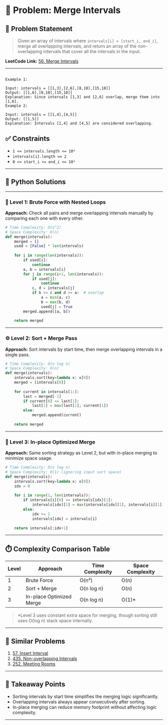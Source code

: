 # 🧩 Problem: Merge Intervals

## 📘 Problem Statement

> Given an array of intervals where `intervals[i] = [start_i, end_i]`, merge all overlapping intervals, and return an array of the non-overlapping intervals that cover all the intervals in the input.

**LeetCode Link:** [56. Merge Intervals](https://leetcode.com/problems/merge-intervals/)

---

```

Example 1:

Input: intervals = [[1,3],[2,6],[8,10],[15,18]]
Output: [[1,6],[8,10],[15,18]]
Explanation: Since intervals [1,3] and [2,6] overlap, merge them into [1,6].
Example 2:

Input: intervals = [[1,4],[4,5]]
Output: [[1,5]]
Explanation: Intervals [1,4] and [4,5] are considered overlapping.

```


## ✅ Constraints

- `1 <= intervals.length <= 10⁴`
- `intervals[i].length == 2`
- `0 <= start_i <= end_i <= 10⁴`

---

## 🧠 Python Solutions

---

### 🧪 Level 1: Brute Force with Nested Loops

**Approach:** Check all pairs and merge overlapping intervals manually by comparing each one with every other.

```python
# Time Complexity: O(n^2)
# Space Complexity: O(n)
def merge(intervals):
    merged = []
    used = [False] * len(intervals)
    
    for i in range(len(intervals)):
        if used[i]:
            continue
        a, b = intervals[i]
        for j in range(i+1, len(intervals)):
            if used[j]:
                continue
            c, d = intervals[j]
            if b >= c and d >= a:  # overlap
                a = min(a, c)
                b = max(b, d)
                used[j] = True
        merged.append([a, b])
    
    return merged
```

---

### ⚙️ Level 2: Sort + Merge Pass

**Approach:** Sort intervals by start time, then merge overlapping intervals in a single pass.

```python
# Time Complexity: O(n log n)
# Space Complexity: O(n)
def merge(intervals):
    intervals.sort(key=lambda x: x[0])
    merged = [intervals[0]]
    
    for current in intervals[1:]:
        last = merged[-1]
        if current[0] <= last[1]:
            last[1] = max(last[1], current[1])
        else:
            merged.append(current)
    
    return merged
```

---

### 🚀 Level 3: In-place Optimized Merge

**Approach:** Same sorting strategy as Level 2, but with in-place merging to minimize space usage.

```python
# Time Complexity: O(n log n)
# Space Complexity: O(1) (ignoring input sort space)
def merge(intervals):
    intervals.sort(key=lambda x: x[0])
    idx = 0
    
    for i in range(1, len(intervals)):
        if intervals[i][0] <= intervals[idx][1]:
            intervals[idx][1] = max(intervals[idx][1], intervals[i][1])
        else:
            idx += 1
            intervals[idx] = intervals[i]
    
    return intervals[:idx+1]
```

---

## ⏱️ Complexity Comparison Table

| Level | Approach                 | Time Complexity | Space Complexity |
|-------|--------------------------|-----------------|------------------|
| 1     | Brute Force              | O(n²)           | O(n)             |
| 2     | Sort + Merge             | O(n log n)      | O(n)             |
| 3     | In-place Optimized Merge| O(n log n)      | O(1)*            |

> *Level 3 uses constant extra space for merging, though sorting still uses O(log n) stack space internally.

---

## 🔗 Similar Problems

1. [57. Insert Interval](https://leetcode.com/problems/insert-interval/)
2. [435. Non-overlapping Intervals](https://leetcode.com/problems/non-overlapping-intervals/)
3. [252. Meeting Rooms](https://leetcode.com/problems/meeting-rooms/)

---

## 📌 Takeaway Points

- Sorting intervals by start time simplifies the merging logic significantly.
- Overlapping intervals always appear consecutively after sorting.
- In-place merging can reduce memory footprint without affecting logic complexity.

---
